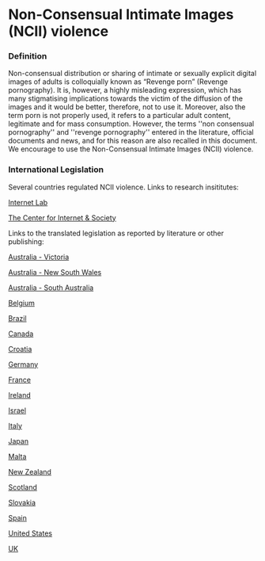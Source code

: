 # Non-Consensual Intimate Images (NCII) violence

### Definition

Non-consensual distribution or sharing of intimate or sexually explicit digital images of adults is colloquially known as “Revenge porn” (Revenge pornography). It is, however, a highly misleading expression, which has many stigmatising implications towards the victim of the diffusion of the images and it would be better, therefore, not to use it. Moreover, also the term porn is not properly used, it refers to a particular adult content, legitimate and for mass consumption. However, the terms ''non consensual pornography'' and ''revenge pornography'' entered in the literature, official documents and news, and for this reason are also recalled in this document. We encourage to use the Non-Consensual Intimate Images (NCII) violence. 

### International Legislation

Several countries regulated NCII violence. Links to research insititutes:

[Internet Lab](https://internetlab.org.br/en/news/how-do-countries-fight-the-non-consensual-dissemination-of-intimate-images/)

[The Center for Internet & Society](https://cis-india.org/internet-governance/blog/revenge-porn-laws-across-the-world)

Links to the translated legislation as reported by literature or other publishing:

[Australia - Victoria](https://internetlab.org.br/en/news/how-do-countries-fight-the-non-consensual-dissemination-of-intimate-images/#australia)

[Australia - New South Wales](https://drive.google.com/file/d/11YTdQhMMGfMVg-zXM0fJqRQH-VwXeBfX/view)

[Australia - South Australia](https://drive.google.com/file/d/1g_6702eToYGtse6vXWDNFoIOM1nP8pJb/view)

[Belgium](https://resourcehub.bakermckenzie.com/en/resources/fighting-domestic-violence/europe/belgium/topics/1legal-provisions)

[Brazil](http://www.scielo.br/scielo.php?script=sci_arttext&pid=S0103-11042019000800178&tlng=pt)

[Canada](https://laws-lois.justice.gc.ca/eng/acts/C-46/section-162.1.html)

[Croatia](http://cybercrimejournal.sascv.org/MihaSepecVol13Issue2IJCC2019.pdf)

[Germany](http://cybercrimejournal.sascv.org/MihaSepecVol13Issue2IJCC2019.pdf)

[France](http://cybercrimejournal.sascv.org/MihaSepecVol13Issue2IJCC2019.pdf)

[Ireland](https://www.irishstatutebook.ie/eli/2020/act/32/enacted/en/print.html)

[Israel](https://www.loc.gov/item/global-legal-monitor/2014-01-10/israel-prohibition-of-online-distribution-of-sexual-images-without-consent/)

[Italy](https://static1.squarespace.com/static/5e793709295d7b60295b2d29/t/61a7df65a5dda27dfcf1a45e/1638391655112/v25i3.Caletti.pdf)

[Japan](https://digitalcommons.law.uw.edu/wilj/vol24/iss2/11/)

[Malta](https://www.um.edu.mt/library/oar/bitstream/123456789/64576/1/The_criminalisation_of_revenge_pornography_2016.pdf)

[New Zealand](https://www.legislation.govt.nz/act/public/2015/0063/latest/DLM5711856.html)

[Scotland](https://www.legislation.gov.uk/asp/2016/22/contents/enacted)

[Slovakia](http://cybercrimejournal.sascv.org/MihaSepecVol13Issue2IJCC2019.pdf)

[Spain](http://cybercrimejournal.sascv.org/MihaSepecVol13Issue2IJCC2019.pdf)

[United States](https://ballotpedia.org/Nonconsensual_pornography_(revenge_porn)_laws_in_the_United_States)

[UK](https://www.legislation.gov.uk/ukpga/2015/2/section/33/enacted)






